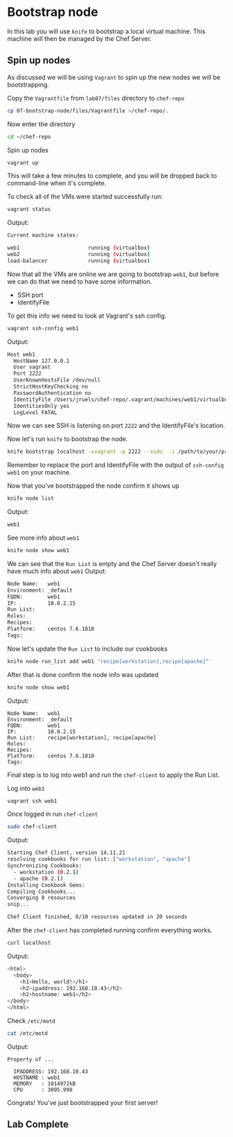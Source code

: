 # Bootstrap node

In this lab you will use `knife` to bootstrap a local virtual machine.  This machine will then be managed by the Chef Server. 

## Spin up nodes 
As discussed we will be using `Vagrant` to spin up the new nodes we will be bootstrapping. 

Copy the `Vagrantfile` from `lab07/files` directory to `chef-repo`
```bash
cp 07-bootstrap-node/files/Vagrantfile ~/chef-repo/.
```

Now enter the directory
```bash
cd ~/chef-repo 
```

Spin up nodes
```bash
vagrant up 
```

This will take a few minutes to complete, and you will be dropped back to command-line when it's complete. 

To check all of the VMs were started successfully run:
```bash
vagrant status
```

Output:
```bash
Current machine states:

web1                      running (virtualbox)
web2                      running (virtualbox)
load-balancer             running (virtualbox)
```

Now that all the VMs are online we are going to bootstrap `web1`, but before we can do that we need to have some information. 

* SSH port 
* IdentifyFile 

To get this info we need to look at Vagrant's ssh config. 
```bash
vagrant ssh-config web1
```

Output:
```bash
Host web1
  HostName 127.0.0.1
  User vagrant
  Port 2222
  UserKnownHostsFile /dev/null
  StrictHostKeyChecking no
  PasswordAuthentication no
  IdentityFile /Users/jruels/chef-repo/.vagrant/machines/web1/virtualbox/private_key
  IdentitiesOnly yes
  LogLevel FATAL
```

Now we can see SSH is listening on port `2222` and the IdentifyFile's location. 

Now let's run `knife` to bootstrap the node. 
```bash
knife bootstrap localhost -xvagrant -p 2222 --sudo  -i /path/to/your/private_key -N web1
```

Remember to replace the port and IdentifyFile with the output of `ssh-config web1` on your machine. 

Now that you've bootstrapped the node confirm it shows up
```bash
knife node list 
```

Output: 
```bash
web1
```

See more info about `web1`
```bash 
knife node show web1
```


We can see that the `Run List` is empty and the Chef Server doesn't really have much info about `web1`
Output:
```bash
Node Name:   web1
Environment: _default
FQDN:        web1
IP:          10.0.2.15
Run List:
Roles:
Recipes:
Platform:    centos 7.6.1810
Tags:
```


Now let's update the `Run List` to include our cookbooks 
```bash
knife node run_list add web1 "recipe[workstation],recipe[apache]"
```

After that is done confirm the node info was updated
```bash
knife node show web1
```

Output: 
```
Node Name:   web1
Environment: _default
FQDN:        web1
IP:          10.0.2.15
Run List:    recipe[workstation], recipe[apache]
Roles:
Recipes:
Platform:    centos 7.6.1810
Tags:
```

Final step is to log into web1 and run the `chef-client` to apply the Run List. 

Log into `web1`
```bash
vagrant ssh web1
```

Once logged in run `chef-client`
```bash
sudo chef-client
```

Output: 
```bash
Starting Chef Client, version 14.11.21
resolving cookbooks for run list: ["workstation", "apache"]
Synchronizing Cookbooks:
  - workstation (0.2.1)
  - apache (0.2.1)
Installing Cookbook Gems:
Compiling Cookbooks...
Converging 8 resources
snip...

Chef Client finished, 8/10 resources updated in 20 seconds
```

After the `chef-client` has completed running confirm everything works. 
```bash
curl localhost 
```

Output:
```bash
<html>
  <body>
    <h1>Hello, world!</h1>
    <h2>ipaddress: 192.168.10.43</h2>
    <h2>hostname: web1</h2>
</body>
</html>
```

Check `/etc/motd`
```bash
cat /etc/motd
```

Output:
```
Property of ...

  IPADDRESS: 192.168.10.43
  HOSTNAME : web1
  MEMORY   : 1014972kB
  CPU      : 3095.998
```


Congrats! You've just bootstrapped your first server! 

## Lab Complete
